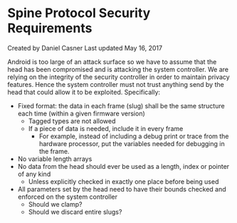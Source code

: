# Spine Protocol Security Requirements

Created by Daniel Casner Last updated May 16, 2017

Android is too large of an attack surface so we have to assume that the head has been compromised and is attacking the system controller. We are relying on the integrity of the security controller in order to maintain privacy features. Hence the system controller must not trust anything send by the head that could allow it to be exploited. Specifically:

* Fixed format: the data in each frame (slug) shall be the same structure each time (within a given firmware version)
    * Tagged types are not allowed
    * If a piece of data is needed, include it in every frame
        * For example, instead of including a debug print or trace from the hardware processor, put the variables needed for debugging in the frame.
* No variable length arrays
* No data from the head should ever be used as a length, index or pointer of any kind
    * Unless explicitly checked in exactly one place before being used
* All parameters set by the head need to have their bounds checked and enforced on the system controller
    * Should we clamp?
    * Should we discard entire slugs?
